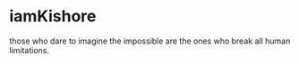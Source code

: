 # iamKishore
those who dare to imagine the impossible are the ones who break all human limitations.
